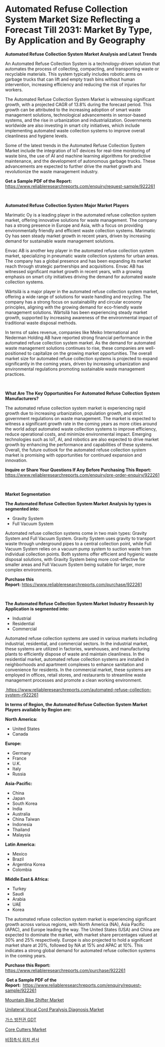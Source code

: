 <p><h1>Automated Refuse Collection System Market Size Reflecting a Forecast Till 2031: Market By Type, By Application and By Geography</h1></p><p><strong>Automated Refuse Collection System Market Analysis and Latest Trends</strong></p>
<p><p>An Automated Refuse Collection System is a technology-driven solution that automates the process of collecting, compacting, and transporting waste or recyclable materials. This system typically includes robotic arms on garbage trucks that can lift and empty trash bins without human intervention, increasing efficiency and reducing the risk of injuries for workers.</p><p>The Automated Refuse Collection System Market is witnessing significant growth, with a projected CAGR of 13.8% during the forecast period. This growth can be attributed to the increasing adoption of smart waste management solutions, technological advancements in sensor-based systems, and the rise in urbanization and industrialization. Governments worldwide are also investing in smart city initiatives, which include implementing automated waste collection systems to improve overall cleanliness and hygiene levels.</p><p>Some of the latest trends in the Automated Refuse Collection System Market include the integration of IoT devices for real-time monitoring of waste bins, the use of AI and machine learning algorithms for predictive maintenance, and the development of autonomous garbage trucks. These advancements are expected to further drive the market growth and revolutionize the waste management industry.</p></p>
<p><strong>Get a Sample PDF of the Report:&nbsp;</strong> <a href="https://www.reliableresearchreports.com/enquiry/request-sample/922261">https://www.reliableresearchreports.com/enquiry/request-sample/922261</a></p>
<p>&nbsp;</p>
<p><strong>Automated Refuse Collection System Major Market Players</strong></p>
<p><p>Marimatic Oy is a leading player in the automated refuse collection system market, offering innovative solutions for waste management. The company has a strong presence in Europe and Asia, with a focus on providing environmentally friendly and efficient waste collection systems. Marimatic Oy has seen steady market growth in recent years, driven by increasing demand for sustainable waste management solutions.</p><p>Envac AB is another key player in the automated refuse collection system market, specializing in pneumatic waste collection systems for urban areas. The company has a global presence and has been expanding its market reach through strategic partnerships and acquisitions. Envac AB has witnessed significant market growth in recent years, with a growing emphasis on smart city initiatives driving the demand for automated waste collection systems.</p><p>Wärtsilä is a major player in the automated refuse collection system market, offering a wide range of solutions for waste handling and recycling. The company has a strong focus on sustainability and circular economy principles, aligning with the growing demand for eco-friendly waste management solutions. Wärtsilä has been experiencing steady market growth, supported by increasing awareness of the environmental impact of traditional waste disposal methods.</p><p>In terms of sales revenue, companies like Meiko International and Nederman Holding AB have reported strong financial performance in the automated refuse collection system market. As the demand for automated waste management solutions continues to rise, these companies are well-positioned to capitalize on the growing market opportunities. The overall market size for automated refuse collection systems is projected to expand significantly in the coming years, driven by increasing urbanization and environmental regulations promoting sustainable waste management practices.</p></p>
<p>&nbsp;</p>
<p><strong>What Are The Key Opportunities For Automated Refuse Collection System Manufacturers?</strong></p>
<p><p>The automated refuse collection system market is experiencing rapid growth due to increasing urbanization, population growth, and strict government regulations on waste management. The market is expected to witness a significant growth rate in the coming years as more cities around the world adopt automated waste collection systems to improve efficiency, reduce operational costs, and minimize environmental impact. Emerging technologies such as IoT, AI, and robotics are also expected to drive market growth by enhancing the performance and capabilities of these systems. Overall, the future outlook for the automated refuse collection system market is promising with opportunities for continued expansion and innovation.</p></p>
<p><strong>Inquire or Share Your Questions If Any Before Purchasing This Report:</strong> <a href="https://www.reliableresearchreports.com/enquiry/pre-order-enquiry/922261">https://www.reliableresearchreports.com/enquiry/pre-order-enquiry/922261</a></p>
<p>&nbsp;</p>
<p><strong>Market Segmentation</strong></p>
<p><strong>The Automated Refuse Collection System Market Analysis by types is segmented into:</strong></p>
<p><ul><li>Gravity System</li><li>Full Vacuum System</li></ul></p>
<p><p>Automated refuse collection systems come in two main types: Gravity System and Full Vacuum System. Gravity System uses gravity to transport waste through underground pipes to a central collection point, while Full Vacuum System relies on a vacuum pump system to suction waste from individual collection points. Both systems offer efficient and hygienic waste disposal solutions, with Gravity System being more cost-effective for smaller areas and Full Vacuum System being suitable for larger, more complex environments.</p></p>
<p><strong>Purchase this Report:&nbsp;</strong><a href="https://www.reliableresearchreports.com/purchase/922261">https://www.reliableresearchreports.com/purchase/922261</a></p>
<p>&nbsp;</p>
<p><strong>The Automated Refuse Collection System Market Industry Research by Application is segmented into:</strong></p>
<p><ul><li>Industrial</li><li>Residential</li><li>Commercial</li></ul></p>
<p><p>Automated refuse collection systems are used in various markets including industrial, residential, and commercial sectors. In the industrial market, these systems are utilized in factories, warehouses, and manufacturing plants to efficiently dispose of waste and maintain cleanliness. In the residential market, automated refuse collection systems are installed in neighborhoods and apartment complexes to enhance sanitation and convenience for residents. In the commercial market, these systems are employed in offices, retail stores, and restaurants to streamline waste management processes and promote a clean working environment.</p></p>
<p><a href="https://www.reliableresearchreports.com/automated-refuse-collection-system-r922261">&nbsp;https://www.reliableresearchreports.com/automated-refuse-collection-system-r922261</a></p>
<p><strong>In terms of Region, the Automated Refuse Collection System Market Players available by Region are:</strong></p>
<p>
    <p> <strong> North America: </strong>
        <ul>
            <li>United States</li>
            <li>Canada</li>
        </ul>
        </p> 
    <p> <strong> Europe: </strong>
        <ul>
            <li>Germany</li>
            <li>France</li>
            <li>U.K.</li>
            <li>Italy</li>
            <li>Russia</li>
        </ul>
        </p> 
    <p> <strong> Asia-Pacific: </strong>
        <ul>
            <li>China</li>
            <li>Japan</li>
            <li>South Korea</li>
            <li>India</li>
            <li>Australia</li>
            <li>China Taiwan</li>
            <li>Indonesia</li>
            <li>Thailand</li>
            <li>Malaysia</li>
        </ul>
        </p> 
    <p> <strong> Latin America: </strong>
        <ul>
            <li>Mexico</li>
            <li>Brazil</li>
            <li>Argentina Korea</li>
            <li>Colombia</li>
        </ul>
        </p> 
    <p> <strong> Middle East & Africa: </strong>
        <ul>
            <li>Turkey</li>
            <li>Saudi</li>
            <li>Arabia</li>
            <li>UAE</li>
            <li>Korea</li>
        </ul>
    </p>
    </p>
<p><p>The automated refuse collection system market is experiencing significant growth across various regions, with North America (NA), Asia Pacific (APAC), and Europe leading the way. The United States (USA) and China are expected to dominate the market, with market share percentages valued at 30% and 25% respectively. Europe is also projected to hold a significant market share at 20%, followed by NA at 15% and APAC at 10%. This indicates a strong global demand for automated refuse collection systems in the coming years.</p></p>
<p><strong>Purchase this Report: </strong><a href="https://www.reliableresearchreports.com/purchase/922261">https://www.reliableresearchreports.com/purchase/922261</a></p>
<p>&nbsp;<strong>Get a Sample PDF of the Report:&nbsp;&nbsp;</strong><a href="https://www.reliableresearchreports.com/enquiry/request-sample/922261">https://www.reliableresearchreports.com/enquiry/request-sample/922261</a></p>
<p><strong></strong></p>
<p><p><a href="https://www.linkedin.com/pulse/mountain-bike-shifter-market-trends-analysis-forecasted-period-o6qyf?trackingId=S3tAfFF97FUNAB7zw0vooQ%3D%3D">Mountain Bike Shifter Market</a></p><p><a href="https://github.com/sofayahoo2023/Market-Research-Report-List-4/blob/main/unilateral-vocal-cord-paralysis-diagnosis-market.md">Unilateral Vocal Cord Paralysis Diagnosis Market</a></p><p><a href="https://medium.com/@cheddar67856/%EA%B0%80%EC%8A%A4-%EB%B0%A9%EC%B6%9C-%ED%8A%9C%EB%B8%8C-gdt-%EC%8B%9C%EC%9E%A5-%EC%8B%9C%EC%9E%A5-cagr-%EC%8B%9C%EC%9E%A5-%EB%8F%99%ED%96%A5-%EB%B0%8F-%EC%84%B1%EC%9E%A5-%EC%A0%84%EB%9E%B5%EC%97%90-%EB%8C%80%ED%95%9C-%ED%86%B5%EC%B0%B0%EB%A0%A5-33a545bf274e">가스 방전관 GDT</a></p><p><a href="https://www.linkedin.com/pulse/core-cutters-market-competitive-analysis-trends-forecast-2031-lbjoe?trackingId=AyhevpeosbN77RHCtq7frw%3D%3D">Core Cutters Market</a></p><p><a href="https://medium.com/@sherlock567567/%EB%B9%84%EC%A0%91%EC%B4%89%EC%8B%9D-%EC%9C%84%EC%B9%98-%EC%84%BC%EC%84%9C-%EC%8B%9C%EC%9E%A5-%EA%B7%9C%EB%AA%A8-cagr-2024-2030-%ED%8A%B8%EB%A0%8C%EB%93%9C-b7ac91b6fbbe">비접촉식 위치 센서</a></p></p>